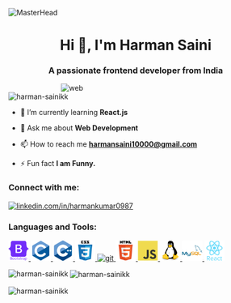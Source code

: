 ![MasterHead](https://5.imimg.com/data5/SELLER/Default/2023/8/335907034/FX/TS/CP/44234450/front-end-development-service.jpg)
<h1 align="center">Hi 👋, I'm Harman Saini</h1>
<h3 align="center">A passionate frontend developer from India</h3>
<img align="right" alt="web" width="400" src="https://media.licdn.com/dms/image/D5612AQE-1_RUwTlvnw/article-cover_image-shrink_720_1280/0/1702025559056?e=2147483647&v=beta&t=v8wAqZG1L_g5oEaw3fRRTbKZOipJujOgWx0HBQcv5_g">
<p align="left"> <img src="https://komarev.com/ghpvc/?username=harman-sainikk&label=Profile%20views&color=0e75b6&style=flat" alt="harman-sainikk" /> </p>

- 🌱 I’m currently learning **React.js**

- 💬 Ask me about **Web Development**

- 📫 How to reach me **harmansaini10000@gmail.com**

- ⚡ Fun fact **I am Funny.**

<h3 align="left">Connect with me:</h3>
<p align="left">
<a href="https://linkedin.com/in/linkedin.com/in/harmankumar0987" target="blank"><img align="center" src="https://raw.githubusercontent.com/rahuldkjain/github-profile-readme-generator/master/src/images/icons/Social/linked-in-alt.svg" alt="linkedin.com/in/harmankumar0987" height="30" width="40" /></a>
</p>

<h3 align="left">Languages and Tools:</h3>
<p align="left"> <a href="https://getbootstrap.com" target="_blank" rel="noreferrer"> <img src="https://raw.githubusercontent.com/devicons/devicon/master/icons/bootstrap/bootstrap-plain-wordmark.svg" alt="bootstrap" width="40" height="40"/> </a> <a href="https://www.cprogramming.com/" target="_blank" rel="noreferrer"> <img src="https://raw.githubusercontent.com/devicons/devicon/master/icons/c/c-original.svg" alt="c" width="40" height="40"/> </a> <a href="https://www.w3schools.com/cpp/" target="_blank" rel="noreferrer"> <img src="https://raw.githubusercontent.com/devicons/devicon/master/icons/cplusplus/cplusplus-original.svg" alt="cplusplus" width="40" height="40"/> </a> <a href="https://www.w3schools.com/css/" target="_blank" rel="noreferrer"> <img src="https://raw.githubusercontent.com/devicons/devicon/master/icons/css3/css3-original-wordmark.svg" alt="css3" width="40" height="40"/> </a> <a href="https://git-scm.com/" target="_blank" rel="noreferrer"> <img src="https://www.vectorlogo.zone/logos/git-scm/git-scm-icon.svg" alt="git" width="40" height="40"/> </a> <a href="https://www.w3.org/html/" target="_blank" rel="noreferrer"> <img src="https://raw.githubusercontent.com/devicons/devicon/master/icons/html5/html5-original-wordmark.svg" alt="html5" width="40" height="40"/> </a> <a href="https://developer.mozilla.org/en-US/docs/Web/JavaScript" target="_blank" rel="noreferrer"> <img src="https://raw.githubusercontent.com/devicons/devicon/master/icons/javascript/javascript-original.svg" alt="javascript" width="40" height="40"/> </a> <a href="https://www.linux.org/" target="_blank" rel="noreferrer"> <img src="https://raw.githubusercontent.com/devicons/devicon/master/icons/linux/linux-original.svg" alt="linux" width="40" height="40"/> </a> <a href="https://www.mysql.com/" target="_blank" rel="noreferrer"> <img src="https://raw.githubusercontent.com/devicons/devicon/master/icons/mysql/mysql-original-wordmark.svg" alt="mysql" width="40" height="40"/> </a> <a href="https://reactjs.org/" target="_blank" rel="noreferrer"> <img src="https://raw.githubusercontent.com/devicons/devicon/master/icons/react/react-original-wordmark.svg" alt="react" width="40" height="40"/> </a> </p>

<p><img align="left" src="https://github-readme-stats.vercel.app/api/top-langs?username=harman-sainikk&show_icons=true&locale=en&layout=compact" alt="harman-sainikk" /></p>

<p>&nbsp;<img align="center" src="https://github-readme-stats.vercel.app/api?username=harman-sainikk&show_icons=true&locale=en" alt="harman-sainikk" /></p>

<p><img align="center" src="https://github-readme-streak-stats.herokuapp.com/?user=harman-sainikk&" alt="harman-sainikk" /></p>
